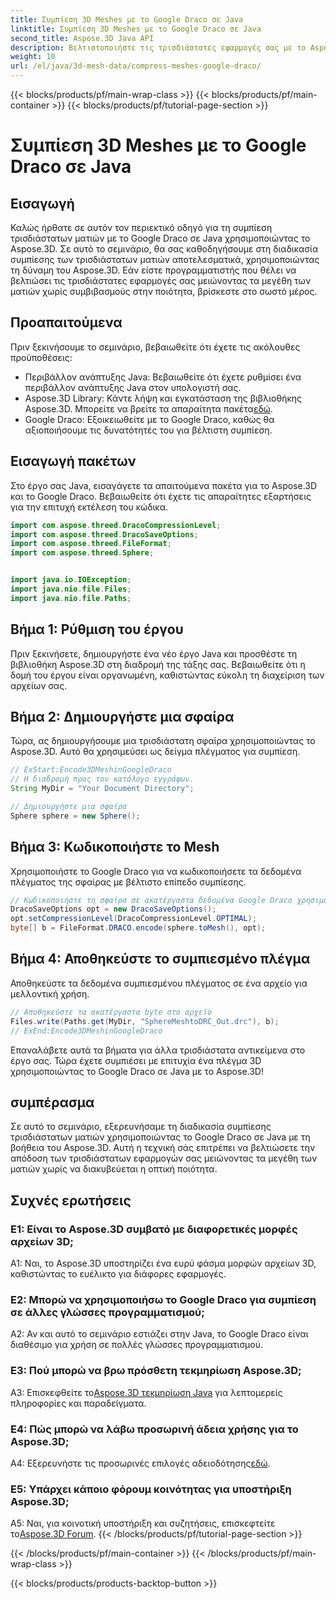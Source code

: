 ```yaml
---
title: Συμπίεση 3D Meshes με το Google Draco σε Java
linktitle: Συμπίεση 3D Meshes με το Google Draco σε Java
second_title: Aspose.3D Java API
description: Βελτιστοποιήστε τις τρισδιάστατες εφαρμογές σας με το Aspose.3D. Μάθετε πώς να συμπιέσετε πλέγματα χρησιμοποιώντας το Google Draco σε Java. Ακολουθήστε τον βήμα προς βήμα οδηγό μας για αποτελεσματική ανάπτυξη 3D.
weight: 10
url: /el/java/3d-mesh-data/compress-meshes-google-draco/
---
```


{{< blocks/products/pf/main-wrap-class >}}
{{< blocks/products/pf/main-container >}}
{{< blocks/products/pf/tutorial-page-section >}}

# Συμπίεση 3D Meshes με το Google Draco σε Java

## Εισαγωγή

Καλώς ήρθατε σε αυτόν τον περιεκτικό οδηγό για τη συμπίεση τρισδιάστατων ματιών με το Google Draco σε Java χρησιμοποιώντας το Aspose.3D. Σε αυτό το σεμινάριο, θα σας καθοδηγήσουμε στη διαδικασία συμπίεσης των τρισδιάστατων ματιών αποτελεσματικά, χρησιμοποιώντας τη δύναμη του Aspose.3D. Εάν είστε προγραμματιστής που θέλει να βελτιώσει τις τρισδιάστατες εφαρμογές σας μειώνοντας τα μεγέθη των ματιών χωρίς συμβιβασμούς στην ποιότητα, βρίσκεστε στο σωστό μέρος.

## Προαπαιτούμενα

Πριν ξεκινήσουμε το σεμινάριο, βεβαιωθείτε ότι έχετε τις ακόλουθες προϋποθέσεις:

- Περιβάλλον ανάπτυξης Java: Βεβαιωθείτε ότι έχετε ρυθμίσει ένα περιβάλλον ανάπτυξης Java στον υπολογιστή σας.
-  Aspose.3D Library: Κάντε λήψη και εγκατάσταση της βιβλιοθήκης Aspose.3D. Μπορείτε να βρείτε τα απαραίτητα πακέτα[εδώ](https://releases.aspose.com/3d/java/).
- Google Draco: Εξοικειωθείτε με το Google Draco, καθώς θα αξιοποιήσουμε τις δυνατότητές του για βέλτιστη συμπίεση.

## Εισαγωγή πακέτων

Στο έργο σας Java, εισαγάγετε τα απαιτούμενα πακέτα για το Aspose.3D και το Google Draco. Βεβαιωθείτε ότι έχετε τις απαραίτητες εξαρτήσεις για την επιτυχή εκτέλεση του κώδικα.

```java
import com.aspose.threed.DracoCompressionLevel;
import com.aspose.threed.DracoSaveOptions;
import com.aspose.threed.FileFormat;
import com.aspose.threed.Sphere;


import java.io.IOException;
import java.nio.file.Files;
import java.nio.file.Paths;
```

## Βήμα 1: Ρύθμιση του έργου

Πριν ξεκινήσετε, δημιουργήστε ένα νέο έργο Java και προσθέστε τη βιβλιοθήκη Aspose.3D στη διαδρομή της τάξης σας. Βεβαιωθείτε ότι η δομή του έργου είναι οργανωμένη, καθιστώντας εύκολη τη διαχείριση των αρχείων σας.

## Βήμα 2: Δημιουργήστε μια σφαίρα

Τώρα, ας δημιουργήσουμε μια τρισδιάστατη σφαίρα χρησιμοποιώντας το Aspose.3D. Αυτό θα χρησιμεύσει ως δείγμα πλέγματος για συμπίεση.

```java
// ExStart:Encode3DMeshinGoogleDraco
// Η διαδρομή προς τον κατάλογο εγγράφων.
String MyDir = "Your Document Directory";

// Δημιουργήστε μια σφαίρα
Sphere sphere = new Sphere();
```

## Βήμα 3: Κωδικοποιήστε το Mesh

Χρησιμοποιήστε το Google Draco για να κωδικοποιήσετε τα δεδομένα πλέγματος της σφαίρας με βέλτιστο επίπεδο συμπίεσης.

```java
// Κωδικοποιήστε τη σφαίρα σε ακατέργαστα δεδομένα Google Draco χρησιμοποιώντας το βέλτιστο επίπεδο συμπίεσης.
DracoSaveOptions opt = new DracoSaveOptions();
opt.setCompressionLevel(DracoCompressionLevel.OPTIMAL);
byte[] b = FileFormat.DRACO.encode(sphere.toMesh(), opt);
```

## Βήμα 4: Αποθηκεύστε το συμπιεσμένο πλέγμα

Αποθηκεύστε τα δεδομένα συμπιεσμένου πλέγματος σε ένα αρχείο για μελλοντική χρήση.

```java
// Αποθηκεύστε τα ακατέργαστα byte στο αρχείο
Files.write(Paths.get(MyDir, "SphereMeshtoDRC_Out.drc"), b);
// ExEnd:Encode3DMeshinGoogleDraco
```

Επαναλάβετε αυτά τα βήματα για άλλα τρισδιάστατα αντικείμενα στο έργο σας. Τώρα έχετε συμπιέσει με επιτυχία ένα πλέγμα 3D χρησιμοποιώντας το Google Draco σε Java με το Aspose.3D!

## συμπέρασμα

Σε αυτό το σεμινάριο, εξερευνήσαμε τη διαδικασία συμπίεσης τρισδιάστατων ματιών χρησιμοποιώντας το Google Draco σε Java με τη βοήθεια του Aspose.3D. Αυτή η τεχνική σάς επιτρέπει να βελτιώσετε την απόδοση των τρισδιάστατων εφαρμογών σας μειώνοντας τα μεγέθη των ματιών χωρίς να διακυβεύεται η οπτική ποιότητα.

## Συχνές ερωτήσεις

### Ε1: Είναι το Aspose.3D συμβατό με διαφορετικές μορφές αρχείων 3D;

A1: Ναι, το Aspose.3D υποστηρίζει ένα ευρύ φάσμα μορφών αρχείων 3D, καθιστώντας το ευέλικτο για διάφορες εφαρμογές.

### Ε2: Μπορώ να χρησιμοποιήσω το Google Draco για συμπίεση σε άλλες γλώσσες προγραμματισμού;

A2: Αν και αυτό το σεμινάριο εστιάζει στην Java, το Google Draco είναι διαθέσιμο για χρήση σε πολλές γλώσσες προγραμματισμού.

### Ε3: Πού μπορώ να βρω πρόσθετη τεκμηρίωση Aspose.3D;

 A3: Επισκεφθείτε το[Aspose.3D τεκμηρίωση Java](https://reference.aspose.com/3d/java/) για λεπτομερείς πληροφορίες και παραδείγματα.

### Ε4: Πώς μπορώ να λάβω προσωρινή άδεια χρήσης για το Aspose.3D;

 A4: Εξερευνήστε τις προσωρινές επιλογές αδειοδότησης[εδώ](https://purchase.aspose.com/temporary-license/).

### Ε5: Υπάρχει κάποιο φόρουμ κοινότητας για υποστήριξη Aspose.3D;

 A5: Ναι, για κοινοτική υποστήριξη και συζητήσεις, επισκεφτείτε το[Aspose.3D Forum](https://forum.aspose.com/c/3d/18).
{{< /blocks/products/pf/tutorial-page-section >}}

{{< /blocks/products/pf/main-container >}}
{{< /blocks/products/pf/main-wrap-class >}}

{{< blocks/products/products-backtop-button >}}
